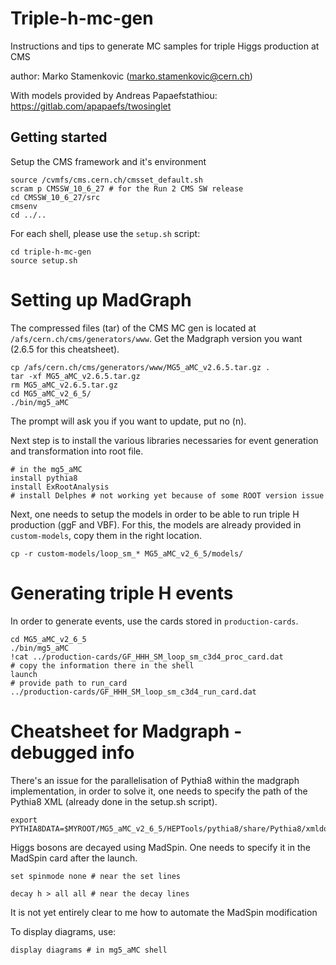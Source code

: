 # Triple-h-mc-gen
Instructions and tips to generate MC samples for triple Higgs production at CMS

author: Marko Stamenkovic (marko.stamenkovic@cern.ch)

With models provided by Andreas Papaefstathiou: https://gitlab.com/apapaefs/twosinglet

## Getting started

Setup the CMS framework and it's environment

```
source /cvmfs/cms.cern.ch/cmsset_default.sh
scram p CMSSW_10_6_27 # for the Run 2 CMS SW release
cd CMSSW_10_6_27/src
cmsenv
cd ../..
```

For each shell, please use the `setup.sh` script:

```
cd triple-h-mc-gen
source setup.sh
```

# Setting up MadGraph

The compressed files (tar) of the CMS MC gen is located at `/afs/cern.ch/cms/generators/www`. Get the Madgraph version you want (2.6.5 for this cheatsheet). 

```
cp /afs/cern.ch/cms/generators/www/MG5_aMC_v2.6.5.tar.gz .
tar -xf MG5_aMC_v2.6.5.tar.gz
rm MG5_aMC_v2.6.5.tar.gz
cd MG5_aMC_v2_6_5/
./bin/mg5_aMC
```

The prompt will ask you if you want to update, put no (n). 

Next step is to install the various libraries necessaries for event generation and transformation into root file. 

```
# in the mg5_aMC 
install pythia8
install ExRootAnalysis
# install Delphes # not working yet because of some ROOT version issue
```

Next, one needs to setup the models in order to be able to run triple H production (ggF and VBF). For this, the models are already provided in `custom-models`, copy them in the right location.

```
cp -r custom-models/loop_sm_* MG5_aMC_v2_6_5/models/
```

# Generating triple H events
In order to generate events, use the cards stored in `production-cards`. 

```
cd MG5_aMC_v2_6_5
./bin/mg5_aMC
!cat ../production-cards/GF_HHH_SM_loop_sm_c3d4_proc_card.dat
# copy the information there in the shell
launch
# provide path to run_card
../production-cards/GF_HHH_SM_loop_sm_c3d4_run_card.dat
```

# Cheatsheet for Madgraph - debugged info

There's an issue for the parallelisation of Pythia8 within the madgraph implementation, in order to solve it, one needs to specify the path of the Pythia8 XML (already done in the setup.sh script). 

```
export PYTHIA8DATA=$MYROOT/MG5_aMC_v2_6_5/HEPTools/pythia8/share/Pythia8/xmldoc/
```

Higgs bosons are decayed using MadSpin. One needs to specify it in the MadSpin card after the launch. 

```
set spinmode none # near the set lines

decay h > all all # near the decay lines
```

It is not yet entirely clear to me how to automate the MadSpin modification

To display diagrams, use:

```
display diagrams # in mg5_aMC shell
```
